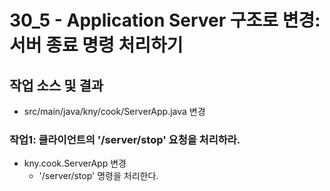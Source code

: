 # 30_5 - Application Server 구조로 변경: 서버 종료 명령 처리하기

## 작업 소스 및 결과

- src/main/java/kny/cook/ServerApp.java 변경


### 작업1: 클라이언트의 '/server/stop' 요청을 처리하라.

- kny.cook.ServerApp 변경
  - '/server/stop' 명령을 처리한다.
  